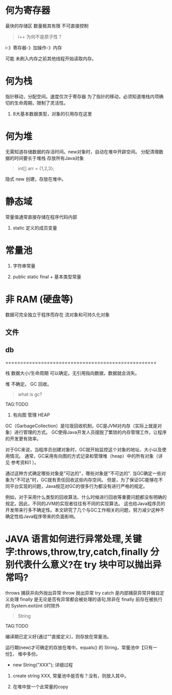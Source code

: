 # 何为寄存器

最快的存储区
数量极其有限
不可直接控制

> i++ 为何不是原子性？

i-》寄存器-》加操作-》内存

可能 未刷入内存之前其他线程开始读取内存。



# 何为栈

指针移动，分配空间。速度仅次于寄存器
为了指针的移动，必须知道堆栈内项确切的生命周期，限制了灵活性。

1) 8大基本数据类型，对象的引用存在这里




# 何为堆

无需知道存储数据的存活时间。new对象时，自动在堆中开辟空间。
分配清理数据的时间要长于堆栈
存放所有Java对象

> int[] arr = {1,2,3}; 

隐式 new 创建，存放在堆中。


# 静态域

常量值通常直接存储在程序代码内部

1) static 定义的成员变量



# 常量池

1) 字符串常量

2) public static final + 基本类型常量


# 非 RAM (硬盘等)  

数据可完全独立于程序而存在
流对象和可持久化对象

## 文件

## db

===================================================

栈 数据大小/生命周期 可以确定。无引用指向数据，数据就会消失。

堆 不确定。 GC 回收。

> what is gc?

TAG:TODO

1) 有向图 管理  HEAP



GC（GarbageCollection）是垃圾回收机制，GC是JVM对内存（实际上就是对象）进行管理的方式。
GC使得Java开发人员摆脱了繁琐的内存管理工作，让程序的开发更有效率。



对于GC来说，当程序员创建对象时，GC就开始监控这个对象的地址、大小以及使用情况。
通常，GC采用有向图的方式记录和管理堆（heap）中的所有对象（详见 参考资料1 ）。

通过这种方式确定哪些对象是\"可达的\"，哪些对象是\"不可达的\".
当GC确定一些对象为\"不可达\"时，GC就有责任回收这些内存空间。
但是，为了保证GC能够在不同平台实现的问题，Java规范对GC的很多行为都没有进行严格的规定。

例如，对于采用什么类型的回收算法、什么时候进行回收等重要问题都没有明确的规定。因此，不同的JVM的实现者往往有不同的实现算法。
这也给Java程序员的开发带来行多不确定性。本文研究了几个与GC工作相关的问题，努力减少这种不确定性给Java程序带来的负面影响。




#  JAVA 语言如何进行异常处理,关键字:throws,throw,try,catch,finally 分 别代表什么意义?在 try 块中可以抛出异常吗?

throws 捕获并向外抛出异常
throw 抛出异常
try catch 是内部捕获异常并做自定义处理
finally 是无论是否有异常都会被处理的语句,除非在 finally 前存在被执行的 System.exit(int i)时除外













> String

TAG:TODO

编译期已定义好(通过""直接定义)，则存放在常量池。

运行期(new)才可确定的存放在堆中。equals() 的 String，常量池中【只有一份】， 堆中多份。
 
- new String("XXX"); 详细过程

1. create string XXX, 常量池中是否有？没有，则放入其中。

2. 在堆中放一个此常量的copy




  







